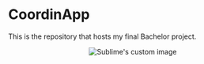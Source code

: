 # CoordinApp
This is the repository that hosts my final Bachelor project.

<p align="center">
  <img src="https://user-images.githubusercontent.com/31454029/99286542-4a50fa80-2839-11eb-8a87-57a315a68c15.jpg" alt="Sublime's custom image"/>
</p>
